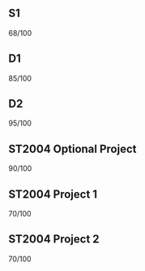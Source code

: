 ## S1
68/100

## D1
85/100

## D2
95/100

## ST2004 Optional Project
90/100

## ST2004 Project 1
70/100

## ST2004 Project 2
70/100
